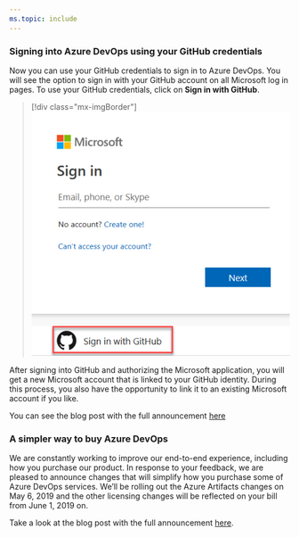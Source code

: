 ```yaml
---
ms.topic: include
---
```


### Signing into Azure DevOps using your GitHub credentials

Now you can use your GitHub credentials to sign in to Azure DevOps. You will see the option to sign in with your GitHub account on all Microsoft log in pages. To use your GitHub credentials, click on **Sign in with GitHub**.

> [!div class="mx-imgBorder"]
> ![Azure DevOps sign in page.](../../media/151_11.png "Azure DevOps sign in page")

After signing into GitHub and authorizing the Microsoft application, you will get a new Microsoft account that is linked to your GitHub identity. During this process, you also have the opportunity to link it to an existing Microsoft account if you like.

You can see the blog post with the full announcement [here](https://devblogs.microsoft.com/devops/signing-into-azure-devops-using-your-github-credentials/)

### A simpler way to buy Azure DevOps

We are constantly working to improve our end-to-end experience, including how you purchase our product. In response to your feedback, we are pleased to announce changes that will simplify how you purchase some of Azure DevOps services. We’ll be rolling out the Azure Artifacts changes on May 6, 2019 and the other licensing changes will be reflected on your bill from June 1, 2019 on.

Take a look at the blog post with the full announcement [here](https://devblogs.microsoft.com/devops/a-simpler-way-to-buy-azure-devops/).
